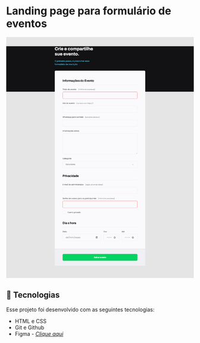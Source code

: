# Landing page para formulário de eventos

![alt text](./assets/image.png)

## 🚀 Tecnologias

Esse projeto foi desenvolvido com as seguintes tecnologias:

- HTML e CSS
- Git e Github
- Figma - _[Clique aqui](https://www.figma.com/design/k5qbtcuCnuLVR3GdAGTCaG/Explorer-Stage-03-Projeto-01-(Copy)?node-id=1-28&t=kkF9PtDGan8VScWn-0)_

